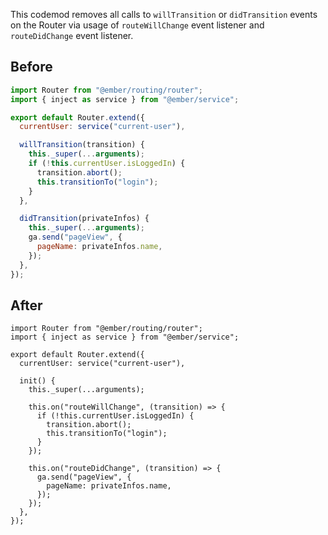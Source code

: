 This codemod removes all calls to `willTransition` or `didTransition` events on the Router via usage of `routeWillChange` event listener and `routeDidChange` event listener.

## Before

```jsx
import Router from "@ember/routing/router";
import { inject as service } from "@ember/service";

export default Router.extend({
  currentUser: service("current-user"),

  willTransition(transition) {
    this._super(...arguments);
    if (!this.currentUser.isLoggedIn) {
      transition.abort();
      this.transitionTo("login");
    }
  },

  didTransition(privateInfos) {
    this._super(...arguments);
    ga.send("pageView", {
      pageName: privateInfos.name,
    });
  },
});
```

## After

```tsx
import Router from "@ember/routing/router";
import { inject as service } from "@ember/service";

export default Router.extend({
  currentUser: service("current-user"),

  init() {
    this._super(...arguments);

    this.on("routeWillChange", (transition) => {
      if (!this.currentUser.isLoggedIn) {
        transition.abort();
        this.transitionTo("login");
      }
    });

    this.on("routeDidChange", (transition) => {
      ga.send("pageView", {
        pageName: privateInfos.name,
      });
    });
  },
});
```

